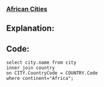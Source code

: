 ### [African Cities](https://www.hackerrank.com/challenges/african-cities/problem?isFullScreen=true)

## Explanation:

## Code:
```mysql
select city.name from city 
inner join country 
on CITY.CountryCode = COUNTRY.Code
where continent="Africa";
```
